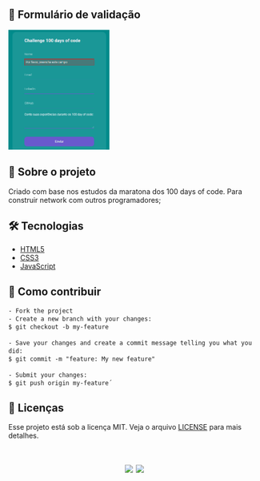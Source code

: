 ## 🍏 Formulário de validação

  <img src="./github/home-page.gif" alt="Home" width="40%" heigth="35%"> 

## 💬 Sobre o projeto
Criado com base nos estudos da maratona dos 100 days of code. Para construir network com outros programadores;

## 🛠 Tecnologias
- [HTML5](https://developer.mozilla.org/en-US/docs/Web/Guide/HTML/HTML5)
- [CSS3](https://developer.mozilla.org/pt-BR/docs/Learn/CSS/First_steps/O_que_e_CSS) 
- [JavaScript](https://exercism.io/my/tracks/javascript)

## 💪 Como contribuir

```
- Fork the project 
- Create a new branch with your changes:
$ git checkout -b my-feature

- Save your changes and create a commit message telling you what you did:
$ git commit -m "feature: My new feature"

- Submit your changes:
$ git push origin my-feature´

```
## 📝 Licenças

Esse projeto está sob a licença MIT. Veja o arquivo [LICENSE](LICENSE.md) para mais detalhes.


<h1 align="center">

[<img src="https://img.shields.io/badge/linkedin-%230077B5.svg?&style=for-the-badge&logo=linkedin&logoColor=white" />](https://www.linkedin.com/in/jusel%C3%A2nia-silva-56a375197/) [<img src = "https://img.shields.io/badge/instagram-%23E4405F.svg?&style=for-the-badge&logo=instagram&logoColor=white">](https://www.instagram.com/jullydeveloper/) 
</h1>



